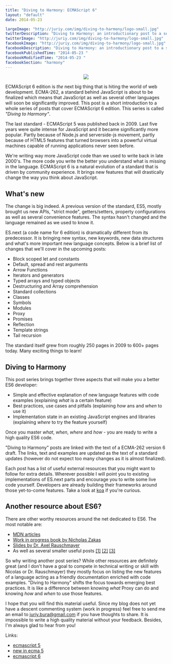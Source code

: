 ```yaml
---
title: "Diving to Harmony: ECMAScript 6"
layout: "default"
date: 2014-05-23 

largeImage: "http://juriy.com/img/diving-to-harmony/logo-small.jpg"
twitterDescription: "Diving to Harmony: an introductionary post to a series of articles about ECMAScript 6"
twitterImage: "http://juriy.com/img/diving-to-harmony/logo-small.jpg"
facebookImage: "http://juriy.com/img/diving-to-harmony/logo-small.jpg"
facebookDescription: "Diving to Harmony: an introductionary post to a series of articles about ECMAScript 6"
facebookPublishedTime: "2014-05-23 "
facebookModifiedTime: "2014-05-23 "
facebookSection: "harmony"
---
```


<div style="width: 100%; text-align: center">
	<img src="/img/diving-to-harmony/logo-small.jpg" />
</div>

ECMAScript 6 edition is *the* next big thing that is hiting the world of web development. ECMA-262, a standard behind JavaScript is about to be finalized which means that JavaScript as well as several other languages will soon be significantly improved. This post is a short introduction to a whole series of posts that cover ECMAScript 6 edition. This series is called *"Diving to Harmony"*.

The last standard - ECMAScript 5 was published back in 2009. Last five years were quite intense for JavaScript and it became significantly more popular. Partly because of Node.js and serverside-js movement, partly because of HTML5 features that turned browsers into a powerful virtual machines capable of running applications never seen before. 

We're writing way more JavaScript code than we used to write back in late 2000's. The more code you write the better you understand what is missing in the language. ECMAScript 6 is a natural evolution of a standard that is driven by community experience. It brings new features that will drastically change the way you think about JavaScript.


What's new
----------
The change is big indeed. A previous version of the standard, ES5, mostly brought us new APIs, "strict mode", getters/setters, property configurations as well as several convenience features. The syntax hasn't changed and the language remained as we used to know it.

ES.next (a code name for 6 edition) is dramatically different from its predecessor. It is bringing new syntax, new keywords, new data structures and what's more important new language concepts. Below is a brief list of changes that we'll cover in the upcoming posts:


 * Block scoped let and constants
 * Default, spread and rest arguments
 * Arrow Functions 
 * Iterators and generators
 * Typed arrays and typed objects
 * Destructuring and Array comprehension
 * Standard collections
 * Classes
 * Symbols
 * Modules
 * Proxy
 * Promises
 * Reflection
 * Template strings
 * Tail recursion

The standard itself grew from roughly 250 pages in 2009 to 600+ pages today. Many exciting things to learn!

Diving to Harmony
-----------------

This post series brings together three aspects that will make you a better ES6 developer:

 * Simple and effective explanation of new language features with code examples (explaining *what* is a certain feature)
 * Best practices, use cases and pitfalls (explaining *how* ans and *when* to use it)
 * Implementation state in an existing JavaScript engines and libraries (explaining *where* to try the feature yourself)

Once you master *what*, *when*, *where* and *how* - you are ready to write a high quality ES6 code.

"Diving to Harmony" posts are linked with the text of a ECMA-262 version 6 draft. The links, text and examples are updated as the text of a standard updates (however do not expect too many changes as it is almost finalized). 

Each post has a list of useful external resources that you might want to follow for extra details. Wherever possible I will point you to existing implementations of ES.next parts and encourage you to write some live code yourself. Developers are already building their frameworks around those yet-to-come features. Take a look at [koa][koa] if you're curious.

Another resource about ES6?
---------------------------

There are other worthy resources around the net dedicated to ES6. The most notable are:

 + [MDN articles][mdn]
 + [Work in progress book by Nicholas Zakas][understandinges6]
 + [Slides by Dr. Axel Rauschmayer][es6 slides]
 + As well as several smaller useful posts [[1]][post-1] [[2]][post-2] [[3]][post-3]

So why writing another post series? While other resources are definitely great (and I don't have a goal to compete in technical writing or skill with Nicolas or Dr. Rauschmayer) they mostly focus on listing the new features of a language acting as a friendly documentation enriched with code examples. "Diving to Harmony" shifts the focus towards emerging best practices. It is like a difference between knowing _what_ Proxy can do and knowing _how_ and _when_ to use those features.

I hope that you will find this material useful. Since my blog does not yet have a descent commenting system (work in progress) feel free to send me an email to juriy.bura@gmail.com if you have thoughts to share. It is impossible to write a high quality material without your feedback. Besides, I'm always glad to hear from you!  

Links: 

 + [ecmascript 5](http://www.ecma-international.org/publications/files/ECMA-ST/Ecma-262.pdf)
 + [new in ecma 5](http://www.infoq.com/news/2011/04/ECMAScript-5)
 + [ecmascript 6](http://wiki.ecmascript.org/doku.php?id=harmony:specification_drafts)


[koa]: http://koajs.com/ "koa.js"
[mdn]: https://developer.mozilla.org/en/docs/Web/JavaScript/ECMAScript_6_support_in_Mozilla
[es6 slides]: http://www.2ality.com/2011/09/es6-8.html
[understandinges6]: https://github.com/nzakas/understandinges6
[post-1]: http://blog.tastejs.com/rewriting-a-webapp-with-ecmascript-6
[post-2]: http://addyosmani.com/blog/ecmascript-6-resources-for-the-curious-javascripter/
[post-3]: http://www.2ality.com/2013/06/iterators-generators.html